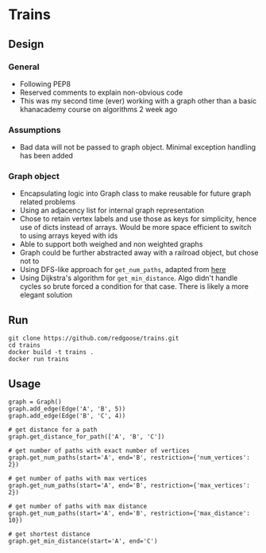 # Trains

## Design

### General

* Following PEP8
* Reserved comments to explain non-obvious code
* This was my second time (ever) working with a graph other than a basic khanacademy course on algorithms 2 week ago

### Assumptions
* Bad data will not be passed to graph object. Minimal exception handling has been added

### Graph object

* Encapsulating logic into Graph class to make reusable for future graph related problems
* Using an adjacency list for internal graph representation
* Chose to retain vertex labels and use those as keys for simplicity, hence use of dicts instead of arrays. Would be more space efficient to switch to using arrays keyed with ids
* Able to support both weighed and non weighted graphs
* Graph could be further abstracted away with a railroad object, but chose not to
* Using DFS-like approach for `get_num_paths`, adapted from [here](https://stackoverflow.com/questions/8885647/find-all-paths-with-cycles-in-directed-graph-given-the-source-vertex)
* Using Dijkstra's algorithm for `get_min_distance`. Algo didn't handle cycles so brute forced a condition for that case. There is likely a more elegant solution
	
## Run

	git clone https://github.com/redgoose/trains.git
	cd trains
	docker build -t trains .
	docker run trains

## Usage

```	
graph = Graph()
graph.add_edge(Edge('A', 'B', 5))
graph.add_edge(Edge('B', 'C', 4))

# get distance for a path
graph.get_distance_for_path(['A', 'B', 'C'])

# get number of paths with exact number of vertices
graph.get_num_paths(start='A', end='B', restriction={'num_vertices': 2})

# get number of paths with max vertices
graph.get_num_paths(start='A', end='B', restriction={'max_vertices': 2})

# get number of paths with max distance
graph.get_num_paths(start='A', end='B', restriction={'max_distance': 10})

# get shortest distance
graph.get_min_distance(start='A', end='C')
```	
